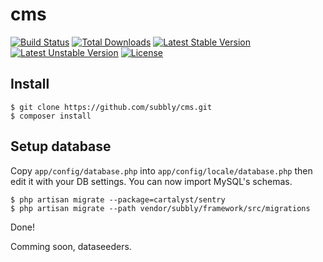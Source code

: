 cms
===

[![Build Status](https://travis-ci.org/subbly/cms.svg)](https://travis-ci.org/subbly/cms)
[![Total Downloads](https://poser.pugx.org/subbly/cms/downloads.svg)](https://packagist.org/packages/subbly/cms)
[![Latest Stable Version](https://poser.pugx.org/subbly/cms/v/stable.svg)](https://packagist.org/packages/subbly/cms)
[![Latest Unstable Version](https://poser.pugx.org/subbly/cms/v/unstable.svg)](https://packagist.org/packages/subbly/cms)
[![License](https://poser.pugx.org/subbly/cms/license.svg)](https://packagist.org/packages/subbly/cms)


## Install

    $ git clone https://github.com/subbly/cms.git
    $ composer install

## Setup database

Copy `app/config/database.php` into `app/config/locale/database.php` then edit it with your DB settings.
You can now import MySQL's schemas.

    $ php artisan migrate --package=cartalyst/sentry
    $ php artisan migrate --path vendor/subbly/framework/src/migrations

Done!

Comming soon, dataseeders.
